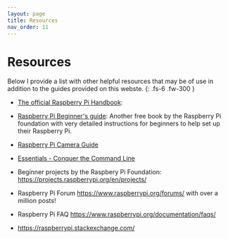 ```yaml
---
layout: page
title: Resources
nav_order: 11
---
```


# Resources

Below I provide a list with other helpful resources that may be of use in addition to the guides provided on this webste.
{: .fs-6 .fw-300 }

- [The official Raspberry Pi Handbook](https://magpi.raspberrypi.org/books/handbook-2021/pdf):
- [Raspberry Pi Beginner's guide](https://magpi.raspberrypi.org/books/beginners-guide-4th-ed/pdf): Another free book by the Raspberry Pi foundation with very detailed instructions for beginners to help set up their Raspberry Pi.
- [Raspberry Pi Camera Guide](https://magpi.raspberrypi.org/books/camera-guide/pdf)
- [Essentials - Conquer the Command Line](https://magpi.raspberrypi.org/books/command-line-second-edition/pdf)
- Beginner projects by the Raspbery Pi Foundation: https://projects.raspberrypi.org/en/projects/

- Raspberry Pi Forum https://www.raspberrypi.org/forums/ with over a million posts!
- Raspberry Pi FAQ https://www.raspberrypi.org/documentation/faqs/
- https://raspberrypi.stackexchange.com/
